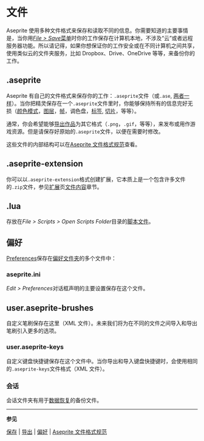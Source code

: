# 文件

Aseprite 使用多种文件格式来保存和读取不同的信息。你需要知道的主要事情是，当你用[*File > Save*菜单](save.md)时你的工作保存在计算机本地，不涉及“云”或者远程服务器功能。所以请记得，如果你想保证你的工作安全或在不同计算机之间共享，使用类似云的文件夹服务，比如 Dropbox、Drive、OneDrive 等等，来备份你的工作。

## .aseprite

Aseprite 有自己的文件格式来保存你的工作：`.aseprite`文件（或`.ase`, [两者一样](/faq/#is-there-any-difference-between-ase-and-aseprite-files)）。当你把精灵保存在一个`.aseprite`文件里时，你能够保持所有的信息完好无损（[颜色模式](color-mode.md)，[图层](layers.md)，[帧](frames.md)，调色盘，[标签](tags.md), [切片](slices.md)，等等）。

通常，你会希望能够[导出作品](exporting.md)为其它格式（`.png`，`.gif`，等等），来发布或用作游戏资源。但是请保存好原始的`.aseprite`文件，以便在需要时修改。

这些文件的内部结构可以在[Aseprite 文件格式规范](https://github.com/aseprite/aseprite/blob/main/docs/ase-file-specs.md)查看。

## .aseprite-extension

你可以以`.aseprite-extension`格式创建扩展，它本质上是一个包含许多文件的`.zip`文件，参见[扩展](extensions.md)页[文件内容](extensions.md#file-content)章节。

## .lua

存放在*File > Scripts > Open Scripts Folder*目录的[脚本文件](scripting.md)。

## 偏好

[Preferences](preferences.md)保存在[偏好文件夹](preferences-folder.md)的多个文件中：

### aseprite.ini

*Edit > Preferences*对话框声明的主要设置保存在这个文件。

## user.aseprite-brushes

自定义笔刷保存在这里（XML 文件）。未来我们将为在不同的文件之间导入和导出笔刷引入更多的选项。

### user.aseprite-keys

自定义键盘快捷键保存在这个文件中。当你导出和导入键盘快捷键时，会使用相同的`.aseprite-keys`文件格式（XML 文件）。

### 会话

会话文件夹有用于[数据恢复](data-recovery.md)的备份文件。

---

**参见**

[保存](save.md) | [导出](exporting.md) | [偏好](preferences.md) | [Aseprite 文件格式规范](https://github.com/aseprite/aseprite/blob/main/docs/ase-file-specs.md)
